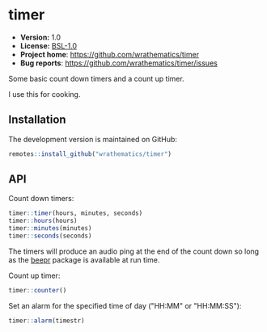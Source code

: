 # timer

* **Version:** 1.0
* **License:** [BSL-1.0](http://opensource.org/licenses/BSL-1.0)
* **Project home**: https://github.com/wrathematics/timer
* **Bug reports**: https://github.com/wrathematics/timer/issues

Some basic count down timers and a count up timer.

I use this for cooking.


## Installation

The development version is maintained on GitHub:

```r
remotes::install_github("wrathematics/timer")
```



## API

Count down timers:

```r
timer::timer(hours, minutes, seconds)
timer::hours(hours)
timer::minutes(minutes)
timer::seconds(seconds)
```

The timers will produce an audio ping at the end of the count down so long as the [beepr](https://cran.r-project.org/web/packages/beepr/index.html) package is available at run time.

Count up timer:

```r
timer::counter()
```

Set an alarm for the specified time of day ("HH:MM" or "HH:MM:SS"):

```r
timer::alarm(timestr)
```

